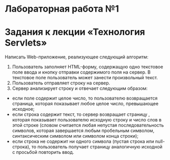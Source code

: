 # Лабораторная работа №1

# Задания к лекции «Технология Servlets»

Написать Web-приложение, реализующее следующий алгоритм:
1.	Пользователь заполняет HTML-форму, содержащую одно текстовое поле ввода и кнопку отправки содержимого поля на сервер. В текстовое поле пользователь может занести произвольный текст.
2.	Пользователь отправляет строку на сервер.
3.	Сервер анализирует строку и отвечает следующим образом:
-	если поле содержит целое число, то пользователю возвращается страница, которая показывает любое целое число, превышающее исходное;
-	если строка содержит текст, то сервер возвращает страницу , которая показывает пользователю исходную строку и число слов в этой строке (словом считается любая непустая последовательность символов, которая завершается любым пробельным символом, синтаксическим символом или символом конца строки);
-	если строка не содержит ни одного символа (пустая строка или null-строка), то пользователь получает страницу аналогичную исходной с просьбой повторить ввод.

